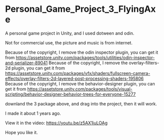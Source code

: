 # Personal_Game_Project_3_FlyingAxe
A personal game project in Unity, and I used dotween and odin.

Not for commercial use, the picture and music is from internet.

Because of the copyright, I remove the odin inspector plugin, you can get it from https://assetstore.unity.com/packages/tools/utilities/odin-inspector-and-serializer-89041
Because of the copyright, I remove the overlay-filters-2d plugin, you can get it from https://assetstore.unity.com/packages/vfx/shaders/fullscreen-camera-effects/overlay-filters-2d-layered-post-processing-shaders-195806
Because of the copyright, I remove the behavior-designer plugin, you can get it from https://assetstore.unity.com/packages/tools/visual-scripting/behavior-designer-behavior-trees-for-everyone-15277

downland the 3 package above, and drag into the project, then it will work.

I made it about 1 years ago.

View it in the video: https://youtu.be/z5AX1iuLOAg

Hope you like it.
